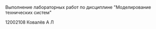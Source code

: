 Выполнение лабораторных работ по дисциплине "Моделирование технических систем"

12002108 Ковалёв A Л
